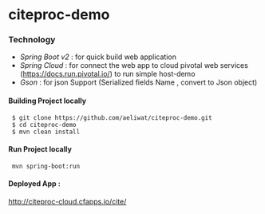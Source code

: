 # citeproc-demo

### Technology 

 - *Spring Boot v2* : for quick build web application 
 - *Spring Cloud* : for connect the web app to cloud pivotal web services (https://docs.run.pivotal.io/) to run simple host-demo
 - *Gson* : for json Support (Serialized fields Name , convert to Json object) 
 
 #### Building Project locally
     $ git clone https://github.com/aeliwat/citeproc-demo.git
     $ cd citeproc-demo
     $ mvn clean install
 
 #### Run Project locally  
     mvn spring-boot:run    
     
 #### Deployed App :
 http://citeproc-cloud.cfapps.io/cite/
    
